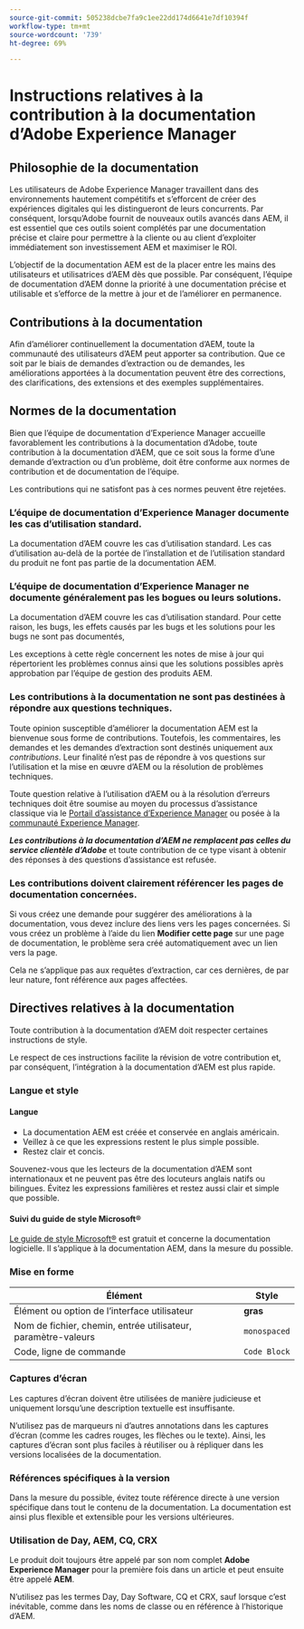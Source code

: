 ```yaml
---
source-git-commit: 505238dcbe7fa9c1ee22dd174d6641e7df10394f
workflow-type: tm+mt
source-wordcount: '739'
ht-degree: 69%

---
```

# Instructions relatives à la contribution à la documentation d’Adobe Experience Manager

## Philosophie de la documentation

Les utilisateurs de Adobe Experience Manager travaillent dans des environnements hautement compétitifs et s’efforcent de créer des expériences digitales qui les distingueront de leurs concurrents. Par conséquent, lorsqu’Adobe fournit de nouveaux outils avancés dans AEM, il est essentiel que ces outils soient complétés par une documentation précise et claire pour permettre à la cliente ou au client d’exploiter immédiatement son investissement AEM et maximiser le ROI.

L’objectif de la documentation AEM est de la placer entre les mains des utilisateurs et utilisatrices d’AEM dès que possible. Par conséquent, l’équipe de documentation d’AEM donne la priorité à une documentation précise et utilisable et s’efforce de la mettre à jour et de l’améliorer en permanence.

## Contributions à la documentation

Afin d’améliorer continuellement la documentation d’AEM, toute la communauté des utilisateurs d’AEM peut apporter sa contribution. Que ce soit par le biais de demandes d’extraction ou de demandes, les améliorations apportées à la documentation peuvent être des corrections, des clarifications, des extensions et des exemples supplémentaires.

## Normes de la documentation

Bien que l’équipe de documentation d’Experience Manager accueille favorablement les contributions à la documentation d’Adobe, toute contribution à la documentation d’AEM, que ce soit sous la forme d’une demande d’extraction ou d’un problème, doit être conforme aux normes de contribution et de documentation de l’équipe.

Les contributions qui ne satisfont pas à ces normes peuvent être rejetées.

### L’équipe de documentation d’Experience Manager documente les cas d’utilisation standard.

La documentation d’AEM couvre les cas d’utilisation standard. Les cas d’utilisation au-delà de la portée de l’installation et de l’utilisation standard du produit ne font pas partie de la documentation AEM.

### L’équipe de documentation d’Experience Manager ne documente généralement pas les bogues ou leurs solutions.

La documentation d’AEM couvre les cas d’utilisation standard. Pour cette raison, les bugs, les effets causés par les bugs et les solutions pour les bugs ne sont pas documentés,

Les exceptions à cette règle concernent les notes de mise à jour qui répertorient les problèmes connus ainsi que les solutions possibles après approbation par l’équipe de gestion des produits AEM.

### Les contributions à la documentation ne sont pas destinées à répondre aux questions techniques.

Toute opinion susceptible d’améliorer la documentation AEM est la bienvenue sous forme de contributions. Toutefois, les commentaires, les demandes et les demandes d’extraction sont destinés uniquement aux *contributions*. Leur finalité n’est pas de répondre à vos questions sur l’utilisation et la mise en œuvre d’AEM ou la résolution de problèmes techniques.

Toute question relative à l’utilisation d’AEM ou à la résolution d’erreurs techniques doit être soumise au moyen du processus d’assistance classique via le [Portail d’assistance d’Experience Manager](https://experienceleague.adobe.com/fr?support-solution=Experience+Manager&amp;lang=fr#home) ou posée à la [communauté Experience Manager](https://experienceleaguecommunities.adobe.com/t5/adobe-experience-manager/ct-p/adobe-experience-manager-community?profile.language=fr).

***Les contributions à la documentation d’AEM ne remplacent pas celles du service clientèle d’Adobe*** et toute contribution de ce type visant à obtenir des réponses à des questions d’assistance est refusée.

### Les contributions doivent clairement référencer les pages de documentation concernées.

Si vous créez une demande pour suggérer des améliorations à la documentation, vous devez inclure des liens vers les pages concernées. Si vous créez un problème à l’aide du lien **Modifier cette page** sur une page de documentation, le problème sera créé automatiquement avec un lien vers la page.

Cela ne s’applique pas aux requêtes d’extraction, car ces dernières, de par leur nature, font référence aux pages affectées.

## Directives relatives à la documentation

Toute contribution à la documentation d’AEM doit respecter certaines instructions de style.

Le respect de ces instructions facilite la révision de votre contribution et, par conséquent, l’intégration à la documentation d’AEM est plus rapide.

### Langue et style

#### Langue

* La documentation AEM est créée et conservée en anglais américain.
* Veillez à ce que les expressions restent le plus simple possible.
* Restez clair et concis.

Souvenez-vous que les lecteurs de la documentation d’AEM sont internationaux et ne peuvent pas être des locuteurs anglais natifs ou bilingues. Évitez les expressions familières et restez aussi clair et simple que possible.

#### Suivi du guide de style Microsoft®

[Le guide de style Microsoft®](https://learn.microsoft.com/en-us/style-guide/welcome/) est gratuit et concerne la documentation logicielle. Il s’applique à la documentation AEM, dans la mesure du possible.

### Mise en forme

| Élément | Style |
|---|---|
| Élément ou option de l’interface utilisateur | **gras** |
| Nom de fichier, chemin, entrée utilisateur, paramètre-valeurs | `monospaced` |
| Code, ligne de commande | ```Code Block``` |

### Captures d’écran

Les captures d’écran doivent être utilisées de manière judicieuse et uniquement lorsqu’une description textuelle est insuffisante.

N’utilisez pas de marqueurs ni d’autres annotations dans les captures d’écran (comme les cadres rouges, les flèches ou le texte). Ainsi, les captures d’écran sont plus faciles à réutiliser ou à répliquer dans les versions localisées de la documentation.

### Références spécifiques à la version

Dans la mesure du possible, évitez toute référence directe à une version spécifique dans tout le contenu de la documentation. La documentation est ainsi plus flexible et extensible pour les versions ultérieures.

### Utilisation de Day, AEM, CQ, CRX

Le produit doit toujours être appelé par son nom complet **Adobe Experience Manager** pour la première fois dans un article et peut ensuite être appelé **AEM**.

N’utilisez pas les termes Day, Day Software, CQ et CRX, sauf lorsque c’est inévitable, comme dans les noms de classe ou en référence à l’historique d’AEM.
